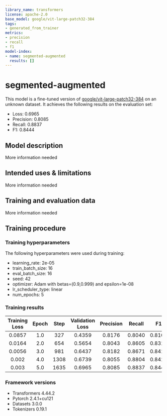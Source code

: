 ```yaml
---
library_name: transformers
license: apache-2.0
base_model: google/vit-large-patch32-384
tags:
- generated_from_trainer
metrics:
- precision
- recall
- f1
model-index:
- name: segmented-augmented
  results: []
---
```


<!-- This model card has been generated automatically according to the information the Trainer had access to. You
should probably proofread and complete it, then remove this comment. -->

# segmented-augmented

This model is a fine-tuned version of [google/vit-large-patch32-384](https://huggingface.co/google/vit-large-patch32-384) on an unknown dataset.
It achieves the following results on the evaluation set:
- Loss: 0.6965
- Precision: 0.8085
- Recall: 0.8837
- F1: 0.8444

## Model description

More information needed

## Intended uses & limitations

More information needed

## Training and evaluation data

More information needed

## Training procedure

### Training hyperparameters

The following hyperparameters were used during training:
- learning_rate: 2e-05
- train_batch_size: 16
- eval_batch_size: 16
- seed: 42
- optimizer: Adam with betas=(0.9,0.999) and epsilon=1e-08
- lr_scheduler_type: linear
- num_epochs: 5

### Training results

| Training Loss | Epoch | Step | Validation Loss | Precision | Recall | F1     |
|:-------------:|:-----:|:----:|:---------------:|:---------:|:------:|:------:|
| 0.0857        | 1.0   | 327  | 0.4359          | 0.8176    | 0.8040 | 0.8107 |
| 0.0164        | 2.0   | 654  | 0.5654          | 0.8043    | 0.8605 | 0.8315 |
| 0.0056        | 3.0   | 981  | 0.6437          | 0.8182    | 0.8671 | 0.8419 |
| 0.002         | 4.0   | 1308 | 0.6739          | 0.8055    | 0.8804 | 0.8413 |
| 0.003         | 5.0   | 1635 | 0.6965          | 0.8085    | 0.8837 | 0.8444 |


### Framework versions

- Transformers 4.44.2
- Pytorch 2.4.1+cu121
- Datasets 3.0.0
- Tokenizers 0.19.1

